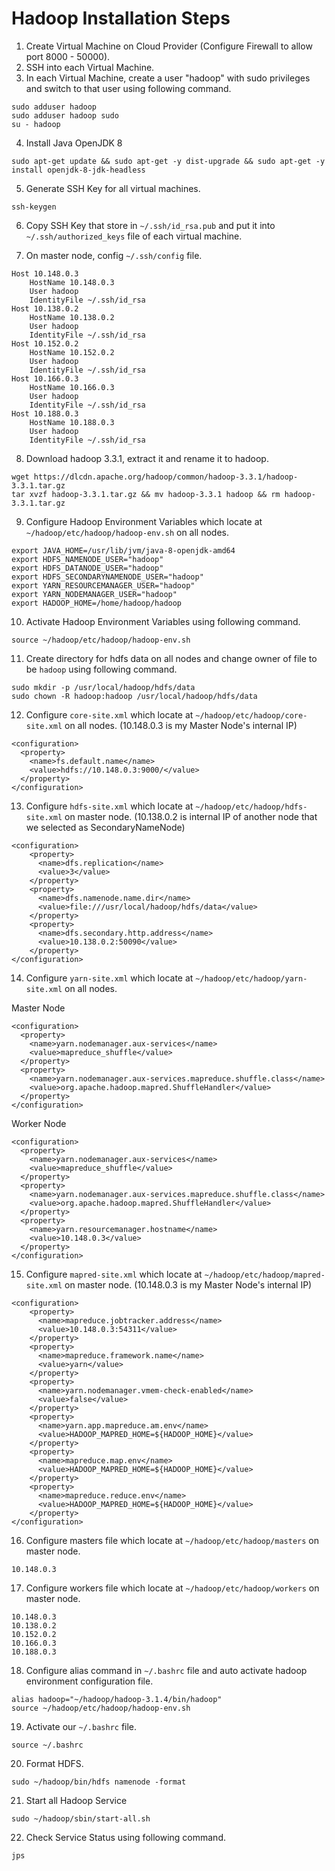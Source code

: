 # Hadoop Installation Steps

1. Create Virtual Machine on Cloud Provider (Configure Firewall to allow port 8000 - 50000).
2. SSH into each Virtual Machine.
3. In each Virtual Machine, create a user "hadoop" with sudo privileges and switch to that user using following command.

```
sudo adduser hadoop
sudo adduser hadoop sudo
su - hadoop
```

4. Install Java OpenJDK 8

```
sudo apt-get update && sudo apt-get -y dist-upgrade && sudo apt-get -y install openjdk-8-jdk-headless
```

5. Generate SSH Key for all virtual machines.
```
ssh-keygen
```

6. Copy SSH Key that store in `~/.ssh/id_rsa.pub` and put it into `~/.ssh/authorized_keys` file of each virtual machine.

7. On master node, config `~/.ssh/config` file.

```
Host 10.148.0.3
    HostName 10.148.0.3
    User hadoop
    IdentityFile ~/.ssh/id_rsa
Host 10.138.0.2
    HostName 10.138.0.2
    User hadoop
    IdentityFile ~/.ssh/id_rsa
Host 10.152.0.2
    HostName 10.152.0.2
    User hadoop
    IdentityFile ~/.ssh/id_rsa
Host 10.166.0.3
    HostName 10.166.0.3
    User hadoop
    IdentityFile ~/.ssh/id_rsa
Host 10.188.0.3
    HostName 10.188.0.3
    User hadoop
    IdentityFile ~/.ssh/id_rsa
```

8. Download hadoop 3.3.1, extract it and rename it to hadoop.

```
wget https://dlcdn.apache.org/hadoop/common/hadoop-3.3.1/hadoop-3.3.1.tar.gz 
tar xvzf hadoop-3.3.1.tar.gz && mv hadoop-3.3.1 hadoop && rm hadoop-3.3.1.tar.gz
```

9. Configure Hadoop Environment Variables which locate at `~/hadoop/etc/hadoop/hadoop-env.sh` on all nodes.

```
export JAVA_HOME=/usr/lib/jvm/java-8-openjdk-amd64
export HDFS_NAMENODE_USER="hadoop"
export HDFS_DATANODE_USER="hadoop"
export HDFS_SECONDARYNAMENODE_USER="hadoop"
export YARN_RESOURCEMANAGER_USER="hadoop"
export YARN_NODEMANAGER_USER="hadoop"
export HADOOP_HOME=/home/hadoop/hadoop
```

10. Activate Hadoop Environment Variables using following command.
```
source ~/hadoop/etc/hadoop/hadoop-env.sh
```

11. Create directory for hdfs data on all nodes and change owner of file to be `hadoop` using following command.
```
sudo mkdir -p /usr/local/hadoop/hdfs/data
sudo chown -R hadoop:hadoop /usr/local/hadoop/hdfs/data
```

12. Configure `core-site.xml` which locate at `~/hadoop/etc/hadoop/core-site.xml` on all nodes. (10.148.0.3 is my Master Node's internal IP)
```
<configuration>
  <property>
    <name>fs.default.name</name>
    <value>hdfs://10.148.0.3:9000/</value>
  </property>
</configuration>
```

13. Configure `hdfs-site.xml` which locate at `~/hadoop/etc/hadoop/hdfs-site.xml` on master node. (10.138.0.2 is internal IP of another node that we selected as SecondaryNameNode)

```
<configuration>
    <property>
      <name>dfs.replication</name>
      <value>3</value>
    </property>
    <property>
      <name>dfs.namenode.name.dir</name>
      <value>file:///usr/local/hadoop/hdfs/data</value>
    </property>
    <property>
      <name>dfs.secondary.http.address</name>
      <value>10.138.0.2:50090</value>
    </property>
</configuration>
```

14. Configure `yarn-site.xml` which locate at `~/hadoop/etc/hadoop/yarn-site.xml` on all nodes.

Master Node
```
<configuration>
  <property>
    <name>yarn.nodemanager.aux-services</name>
    <value>mapreduce_shuffle</value>
  </property>
  <property>
    <name>yarn.nodemanager.aux-services.mapreduce.shuffle.class</name>
    <value>org.apache.hadoop.mapred.ShuffleHandler</value>
  </property>
</configuration>
```
Worker Node
```
<configuration>
  <property>
    <name>yarn.nodemanager.aux-services</name>
    <value>mapreduce_shuffle</value>
  </property>
  <property>
    <name>yarn.nodemanager.aux-services.mapreduce.shuffle.class</name>
    <value>org.apache.hadoop.mapred.ShuffleHandler</value>
  </property>
  <property>
    <name>yarn.resourcemanager.hostname</name>
    <value>10.148.0.3</value>
  </property>
</configuration>
```

15. Configure `mapred-site.xml` which locate at `~/hadoop/etc/hadoop/mapred-site.xml` on master node. (10.148.0.3 is my Master Node's internal IP)

```
<configuration>
    <property>
      <name>mapreduce.jobtracker.address</name>
      <value>10.148.0.3:54311</value>
    </property>
    <property>
      <name>mapreduce.framework.name</name>
      <value>yarn</value>
    </property>
    <property>
      <name>yarn.nodemanager.vmem-check-enabled</name>
      <value>false</value>
    </property>
    <property>
      <name>yarn.app.mapreduce.am.env</name>
      <value>HADOOP_MAPRED_HOME=${HADOOP_HOME}</value>
    </property>
    <property>
      <name>mapreduce.map.env</name>
      <value>HADOOP_MAPRED_HOME=${HADOOP_HOME}</value>
    </property>
    <property>
      <name>mapreduce.reduce.env</name>
      <value>HADOOP_MAPRED_HOME=${HADOOP_HOME}</value>
    </property>
</configuration>
```

16. Configure masters file which locate at `~/hadoop/etc/hadoop/masters` on master node.
```
10.148.0.3
```

17. Configure workers file which locate at `~/hadoop/etc/hadoop/workers` on master node.
```
10.148.0.3
10.138.0.2
10.152.0.2
10.166.0.3
10.188.0.3
```

18. Configure alias command in `~/.bashrc` file and auto activate hadoop environment configuration file.

```
alias hadoop="~/hadoop/hadoop-3.1.4/bin/hadoop"
source ~/hadoop/etc/hadoop/hadoop-env.sh
```

19. Activate our `~/.bashrc` file.
```
source ~/.bashrc
```

20. Format HDFS.

```
sudo ~/hadoop/bin/hdfs namenode -format
```

21. Start all Hadoop Service

```
sudo ~/hadoop/sbin/start-all.sh
```

22. Check Service Status using following command.
```
jps
```
